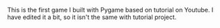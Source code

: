 This is the first game I built with Pygame based on tutorial on Youtube. I have edited it a bit, so it isn't the same with tutorial project. 
